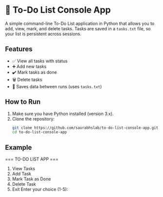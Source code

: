 # 📝 To-Do List Console App

A simple command-line To-Do List application in Python that allows you to add, view, mark, and delete tasks. Tasks are saved in a `tasks.txt` file, so your list is persistent across sessions.

## Features

- ✅ View all tasks with status
- ➕ Add new tasks
- ✔️ Mark tasks as done
- 🗑️ Delete tasks
- 💾 Saves data between runs (uses `tasks.txt`)

## How to Run

1. Make sure you have Python installed (version 3.x).
2. Clone the repository:
   ```bash
   git clone https://github.com/saurabhslab/to-do-list-console-app.git
   cd to-do-list-console-app

## Example
=== TO-DO LIST APP ===
1. View Tasks
2. Add Task
3. Mark Task as Done
4. Delete Task
5. Exit
Enter your choice (1-5):


